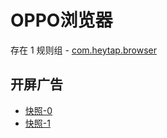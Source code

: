 # OPPO浏览器

存在 1 规则组 - [com.heytap.browser](/src/apps/com.heytap.browser.ts)

## 开屏广告

- [快照-0](https://i.gkd.li/import/import/12841168)
- [快照-1](https://i.gkd.li/import/import/13199536)
